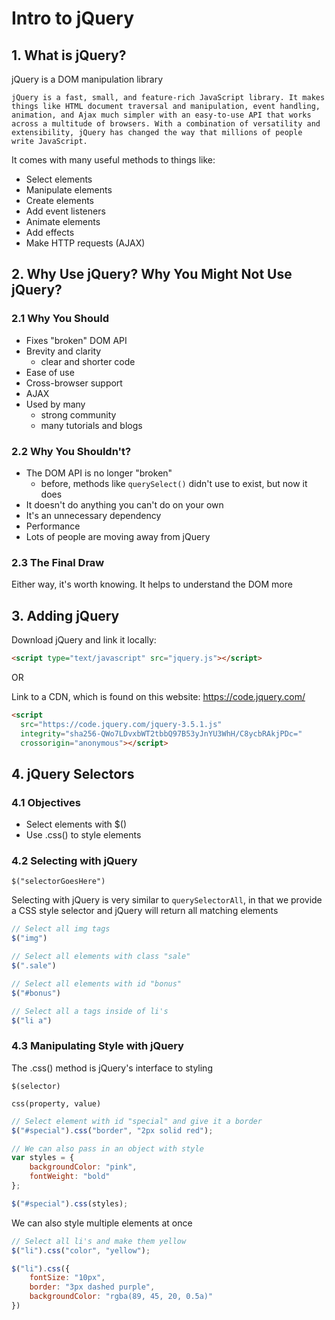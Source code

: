 # Intro to jQuery

## 1. What is jQuery?

jQuery is a DOM manipulation library

`jQuery is a fast, small, and feature-rich JavaScript library. It makes things like HTML document traversal and manipulation, event handling, animation, and Ajax much simpler with an easy-to-use API that works across a multitude of browsers. With a combination of versatility and extensibility, jQuery has changed the way that millions of people write JavaScript. `

It comes with many useful methods to things like:

- Select elements
- Manipulate elements
- Create elements
- Add event listeners
- Animate elements
- Add effects
- Make HTTP requests (AJAX)

## 2. Why Use jQuery? Why You Might Not Use jQuery?

### 2.1 Why You Should

- Fixes "broken" DOM API
- Brevity and clarity
    - clear and shorter code
- Ease of use
- Cross-browser support
- AJAX
- Used by many
    - strong community
    - many tutorials and blogs

### 2.2 Why You Shouldn't?

- The DOM API is no longer "broken"
    - before, methods like `querySelect()` didn't use to exist, but now it does
- It doesn't do anything you can't do on your own
- It's an unnecessary dependency
- Performance
- Lots of people are moving away from jQuery

### 2.3 The Final Draw

Either way, it's worth knowing. It helps to understand the DOM more

## 3. Adding jQuery

Download jQuery and link it locally:

```html
<script type="text/javascript" src="jquery.js"></script>
```

OR

Link to a CDN, which is found on this website: https://code.jquery.com/
```html
<script
  src="https://code.jquery.com/jquery-3.5.1.js"
  integrity="sha256-QWo7LDvxbWT2tbbQ97B53yJnYU3WhH/C8ycbRAkjPDc="
  crossorigin="anonymous"></script>
```

## 4. jQuery Selectors

### 4.1 Objectives

- Select elements with $()
- Use .css() to style elements

### 4.2 Selecting with jQuery

`$("selectorGoesHere")`

Selecting with jQuery is very similar to `querySelectorAll`, in that we provide a CSS style selector and jQuery will return all matching elements

```js
// Select all img tags
$("img")

// Select all elements with class "sale"
$(".sale")

// Select all elements with id "bonus"
$("#bonus")

// Select all a tags inside of li's
$("li a")
```

### 4.3 Manipulating Style with jQuery

The .css() method is jQuery's interface to styling

```
$(selector)

css(property, value)
```

```js
// Select element with id "special" and give it a border
$("#special").css("border", "2px solid red");

// We can also pass in an object with style
var styles = {
    backgroundColor: "pink",
    fontWeight: "bold"
};

$("#special").css(styles);
```

We can also style multiple elements at once 

```js
// Select all li's and make them yellow
$("li").css("color", "yellow");

$("li").css({
    fontSize: "10px",
    border: "3px dashed purple",
    backgroundColor: "rgba(89, 45, 20, 0.5a)"
})
```